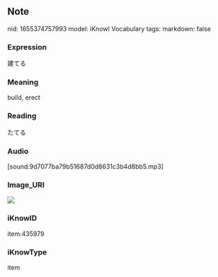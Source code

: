 ## Note
nid: 1655374757993
model: iKnow! Vocabulary
tags: 
markdown: false

### Expression
建てる

### Meaning
build, erect

### Reading
たてる

### Audio
[sound:9d7077ba79b51687d0d8631c3b4d8bb5.mp3]

### Image_URI
<img src="7c3f8d26c65a4ac63c4a89dde5414fb3.jpg">

### iKnowID
item:435979

### iKnowType
item
